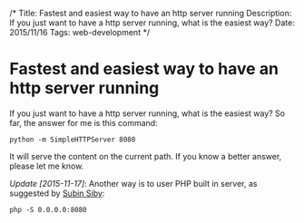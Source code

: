 /*
Title: Fastest and easiest way to have an http server running
Description: If you just want to have a http server running, what is the easiest way?
Date: 2015/11/16
Tags: web-development
*/

# Fastest and easiest way to have an http server running

If you just want to have a http server running, what is the easiest way? So far,
the answer for me is this command:

    python -m SimpleHTTPServer 8080

It will serve the content on the current path. If you know a better answer,
please let me know.

*Update [2015-11-17]*: Another way is to user PHP built in server, as suggested by [Subin Siby](https://disqus.com/by/subins2000/):

    php -S 0.0.0.0:8080
